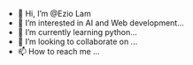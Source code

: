 - 👋 Hi, I’m @Ezio Lam
- 👀 I’m interested in AI and Web development...
- 🌱 I’m currently learning python...
- 💞️ I’m looking to collaborate on ...
- 📫 How to reach me ...

<!---
EzioLam/EzioLam is a ✨ special ✨ repository because its `README.md` (this file) appears on your GitHub profile.
You can click the Preview link to take a look at your changes.
--->
